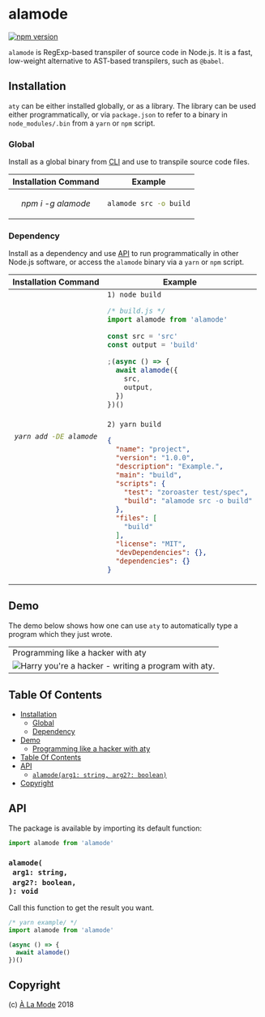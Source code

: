 # alamode

[![npm version](https://badge.fury.io/js/alamode.svg)](https://npmjs.org/package/alamode)

`alamode` is RegExp-based transpiler of source code in Node.js. It is a fast, low-weight alternative to AST-based transpilers, such as `@babel`.

## Installation

`aty` can be either installed globally, or as a library. The library can be used either programmatically, or via `package.json` to refer to a binary in `node_modules/.bin` from a `yarn` or `npm` script.

### Global

Install as a global binary from <a href="#cli">CLI</a> and use to transpile source code files.

<table>
<thead>
 <tr>
  <th>Installation Command</th>
  <th>Example</th>
 </tr>
</thead>

<tbody>
 <tr>
  <td align="center">
   <em>

npm i -g alamode
</em>
  </td>
  <td>

```sh
alamode src -o build
```
  </td>
 </tr>
</tbody>
</table>

### Dependency

Install as a dependency and use <a href="#api">API</a> to run programmatically in other Node.js software, or access the `alamode` binary via a `yarn` or `npm` script.

<table>
<thead>
 <tr>
  <th>Installation Command</th>
  <th>Example</th>
 </tr>
</thead>
<tbody>
 <tr>
  <td rowspan="3" align="center"><em>

```sh
yarn add -DE alamode
```
</em></td>
  <td>
   <code>1) node build</code>

```js
/* build.js */
import alamode from 'alamode'

const src = 'src'
const output = 'build'

;(async () => {
  await alamode({
    src,
    output,
  })
})()
```
  </td>
 </tr>
 <tr></tr>
 <tr>
  <td>
   <code>2) yarn build</code>

```json
{
  "name": "project",
  "version": "1.0.0",
  "description": "Example.",
  "main": "build",
  "scripts": {
    "test": "zoroaster test/spec",
    "build": "alamode src -o build"
  },
  "files": [
    "build"
  ],
  "license": "MIT",
  "devDependencies": {},
  "dependencies": {}
}
```
  </td>
 </tr>
</tbody>
</table>

## Demo

The demo below shows how one can use `aty` to automatically type a program which they just wrote.

<table>
<tbody>
<tr>
</tr>
<tr>
<td><a name="programming-like-a-hacker-with-aty">Programming like a hacker with aty</a></td>
</tr>
<tr>
<td><img src="doc/appshot-aty2.gif" alt="Harry you're a hacker - writing a program with aty."></td>
</tr>
</tbody></table>

## Table Of Contents

- [Installation](#installation)
  * [Global](#global)
  * [Dependency](#dependency)
- [Demo](#demo)
  * [Programming like a hacker with aty](#programming-like-a-hacker-with-aty)
- [Table Of Contents](#table-of-contents)
- [API](#api)
  * [`alamode(arg1: string, arg2?: boolean)`](#alamodearg1-stringarg2-boolean-void)
- [Copyright](#copyright)

## API

The package is available by importing its default function:

```js
import alamode from 'alamode'
```

### `alamode(`<br/>&nbsp;&nbsp;`arg1: string,`<br/>&nbsp;&nbsp;`arg2?: boolean,`<br/>`): void`

Call this function to get the result you want.

```javascript
/* yarn example/ */
import alamode from 'alamode'

(async () => {
  await alamode()
})()
```

## Copyright

(c) [À La Mode][1] 2018

[1]: https://alamode.cc
